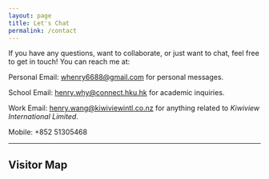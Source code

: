 ```yaml
---
layout: page
title: Let's Chat
permalink: /contact
---
```


If you have any questions, want to collaborate, or just want to chat, feel free to get in touch! You can reach me at:

<a><i class="fa fa-user" aria-hidden="true"></i></a> Personal Email: [whenry6688@gmail.com](mailto:whenry6688@gmail.com) for personal messages.

<a><i class="fa fa-graduation-cap" aria-hidden="true"></i></a> School Email: [henry.why@connect.hku.hk](mailto:henry.why@connect.hku.hk) for academic inquiries.

<a><i class="fa fa-briefcase" aria-hidden="true"></i></a> Work Email: [henry.wang@kiwiviewintl.co.nz](mailto:henry.wang@kiwiviewintl.co.nz) for anything related to *Kiwiview International Limited*.

<a><i class="fa fa-phone" aria-hidden="true"></i></a> Mobile: +852 51305468

<!-- <a><i class="fa fa-phone" aria-hidden="true"></i></a> Shanghai Mobile: +86 15021833214
 -->
---

## Visitor Map

<div class='visitormap'>
</div>
